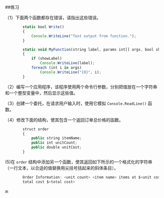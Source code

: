 ##练习

（1）下面两个函数都存在错误，请指出这些错误。

```javascript
        static bool Write()
        {
            Console.WriteLine("Text output from function.");
        }

        static void MyFunction(string label, params int[] args, bool showLabel)
        {
            if (showLabel)
                Console.WriteLine(label);
            foreach (int i in args)
                Console.WriteLine("{0}", i);
        }
```


（2）编写一个应用程序，该程序使用两个命令行参数，分别把值放在一个字符串和一个整型变量中，然后显示这些值。

（3）创建一个委托，在请求用户输入时，使用它模拟 `Console.ReadLine()` 函数。

（4）修改下面的结构，使其包含一个返回订单总价格的函数。

```javascript
        struct order
        {
            public string itemName;
            public int unitCount;
            public double unitCost;
        }
```

(5)在 `order` 结构中添加另一个函数，使其返回如下所示的一个格式化的字符串（一行文本，以合适的值替换用尖括号括起来的斜体条目）。

```javascript
        Order Information: <unit count> <item name> items at $<unit cost> each, 
        total cost $<total cost>
```




🔚